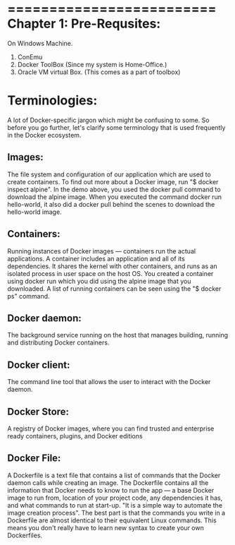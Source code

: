 =========================
Chapter 1: Pre-Requsites:
=========================

On Windows Machine.

1. ConEmu
2. Docker ToolBox (Since my system is Home-Office.)
3. Oracle VM virtual Box. (This comes as a part of toolbox)


Terminologies:
==============
A lot of Docker-specific jargon which might be confusing to some. 
So before you go further, let's clarify some terminology that is used frequently in the Docker ecosystem.

Images:
-------
The file system and configuration of our application which are used to create containers. To find out more about a Docker image, run "$ docker inspect alpine". In the demo above, you used the docker pull command to download the alpine image. When you executed the command docker run hello-world, it also did a docker pull behind the scenes to download the hello-world image.

Containers:
-----------
Running instances of Docker images — containers run the actual applications. A container includes an application and all of its dependencies. It shares the kernel with other containers, and runs as an isolated process in user space on the host OS. You created a container using docker run which you did using the alpine image that you downloaded. A list of running containers can be seen using the "$ docker ps" command.

Docker daemon:
--------------
The background service running on the host that manages building, running and distributing Docker containers.

Docker client:
--------------
The command line tool that allows the user to interact with the Docker daemon.

Docker Store:
-------------
A registry of Docker images, where you can find trusted and enterprise ready containers, plugins, and Docker editions

Docker File:
------------
A Dockerfile is a text file that contains a list of commands that the Docker daemon calls while creating an image. 
The Dockerfile contains all the information that Docker needs to know to run the app — a base Docker image to run from, location of your project code, any dependencies it has, and what commands to run at start-up. 
"It is a simple way to automate the image creation process". 
The best part is that the commands you write in a Dockerfile are almost identical to their equivalent Linux commands. 
This means you don't really have to learn new syntax to create your own Dockerfiles.
